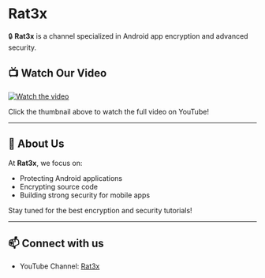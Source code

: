 # Rat3x

🔒 **Rat3x** is a channel specialized in Android app encryption and advanced security.

## 📺 Watch Our Video

[![Watch the video](https://img.youtube.com/vi/qdSvkrfcmVo/hqdefault.jpg)](https://www.youtube.com/watch?v=qdSvkrfcmVo)

Click the thumbnail above to watch the full video on YouTube!

---

## 🚀 About Us

At **Rat3x**, we focus on:
- Protecting Android applications
- Encrypting source code
- Building strong security for mobile apps

Stay tuned for the best encryption and security tutorials!

---

## 📫 Connect with us

- YouTube Channel: [Rat3x](https://www.youtube.com/channel/UCd-o-FVi2RjSde3m9W7Id5Q)
